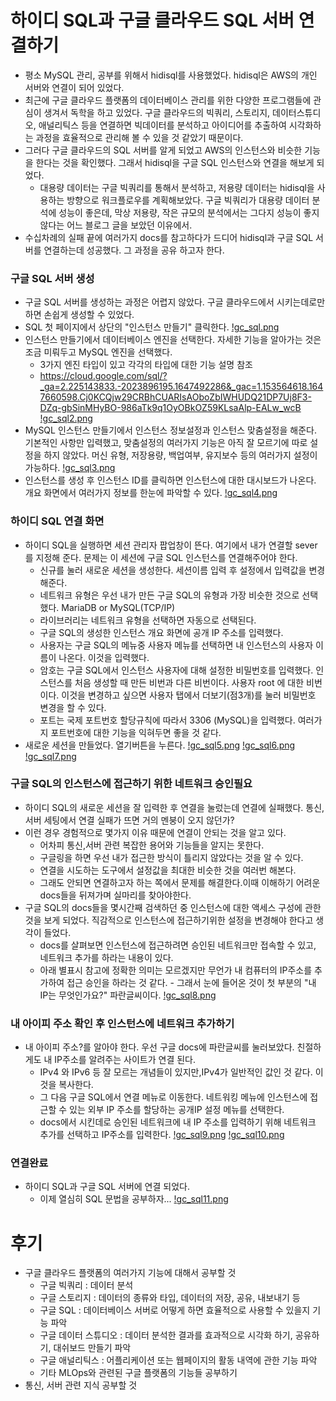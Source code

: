 # 하이디 SQL과 구글 클라우드 SQL 서버 연결하기
- 평소 MySQL 관리, 공부를 위해서 hidisql를 사용했었다. hidisql은 AWS의 개인 서버와 연결이 되어 있었다. 
- 최근에 구글 클라우드 플랫폼의 데이터베이스 관리를 위한 다양한 프로그램들에 관심이 생겨서 독학을 하고 있었다. 구글 클라우드의 빅쿼리, 스토리지, 데이터스튜디오, 애널리틱스 등을 연결하면 빅데이터를 분석하고 아이디어를 추출하여 시각화하는 과정을 효율적으로 관리해 볼 수 있을 것 같았기 때문이다. 
- 그러다 구글 클라우드의 SQL 서버를 알게 되었고 AWS의 인스턴스와 비슷한 기능을 한다는 것을 확인했다. 그래서 hidisql을 구글 SQL 인스턴스와 연결을 해보게 되었다. 
   - 대용량 데이터는 구글 빅쿼리를 통해서 분석하고, 저용량 데이터는 hidisql을 사용하는 방향으로 워크플로우를 계획해보았다. 구글 빅쿼리가 대용량 데이터 분석에 성능이 좋은데, 막상 저용량, 작은 규모의 분석에서는 그다지 성능이 좋지 않다는 어느 블로그 글을 보았던 이유에서.
- 수십차례의 실패 끝에 여러가지 docs를 참고하다가 드디어 hidisql과 구글 SQL 서버를 연결하는데 성공했다. 그 과정을 공유 하고자 한다.

### 구글 SQL 서버 생성
- 구글 SQL 서버를 생성하는 과정은 어렵지 않았다. 구글 클라우드에서 시키는데로만 하면 손쉽게 생성할 수 있었다.
- SQL 첫 페이지에서 상단의 "인스턴스 만들기" 클릭한다.
[!gc_sql.png](./images/hidi_gcsql/gc_sql.png)
- 인스턴스 만들기에서 데이터베이스 엔진을 선택한다. 자세한 기능을 알아가는 것은 조금 미뤄두고 MySQL 엔진을 선택했다.
   - 3가지 엔진 타입이 있고 각각의 타입에 대한 기능 설명 참조
   - https://cloud.google.com/sql/?_ga=2.225143833.-2023896195.1647492286&_gac=1.153564618.1647660598.Cj0KCQjw29CRBhCUARIsAOboZbIWHUDQ21DP7Uj8F3-DZq-gbSinMHyBO-986aTk9q1OyOBkOZ59KLsaAlp-EALw_wcB
[!gc_sql2.png](./images/hidi_gcsql/gc_sql2.png)
- MySQL 인스턴스 만들기에서 인스턴스 정보설정과 인스턴스 맞춤설정을 해준다. 기본적인 사항만 입력했고, 맞춤설정의 여러가지 기능은 아직 잘 모르기에 따로 설정을 하지 않았다. 머신 유형, 저장용량, 백업여부, 유지보수 등의 여러가지 설정이 가능하다.
[!gc_sql3.png](./images/hidi_gcsql/gc_sql3.png)
- 인스턴스를 생성 후 인스턴스 ID를 클릭하면 인스턴스에 대한 대시보드가 나온다. 개요 화면에서 여러가지 정보를 한눈에 파악할 수 있다.
[!gc_sql4.png](./images/hidi_gcsql/gc_sql4.png)

### 하이디 SQL 연결 화면
- 하이디 SQL을 실행하면 세션 관리자 팝업창이 뜬다. 여기에서 내가 연결할 sever를 지정해 준다. 문제는 이 세션에 구글 SQL 인스턴스를 연결해주어야 한다.
   - 신규를 눌러 새로운 세션을 생성한다. 세션이름 입력 후 설정에서 입력값을 변경해준다.
   - 네트워크 유형은 우선 내가 만든 구글 SQL의 유형과 가장 비슷한 것으로 선택했다. MariaDB or MySQL(TCP/IP)
   - 라이브러리는 네트워크 유형을 선택하면 자동으로 선택된다. 
   - 구글 SQL의 생성한 인스턴스 개요 화면에 공개 IP 주소를 입력했다.
   - 사용자는 구글 SQL의 메뉴중 사용자 메뉴를 선택하면 내 인스턴스의 사용자 이름이 나온다. 이것을 입력했다.
   - 암호는 구글 SQL에서 인스턴스 사용자에 대해 설정한 비밀번호를 입력했다. 인스턴스를 처음 생성할 때 만든 비번과 다른 비번이다. 사용자 root 에 대한 비번이다. 이것을 변경하고 싶으면 사용자 탭에서 더보기(점3개)를 눌러 비밀번호 변경을 할 수 있다.
   - 포트는 국제 포트번호 할당규칙에 따라서 3306 (MySQL)을 입력했다. 여러가지 포트번호에 대한 기능을 익혀두면 좋을 것 같다.
- 새로운 세션을 만들었다. 열기버튼을 누른다.
[!gc_sql5.png](./images/hidi_gcsql/gc_sql5.png)
[!gc_sql6.png](./images/hidi_gcsql/gc_sql6.png)
[!gc_sql7.png](./images/hidi_gcsql/gc_sql7.png)

### 구글 SQL의 인스턴스에 접근하기 위한 네트워크 승인필요
- 하이디 SQL의 새로운 세션을 잘 입력한 후 연결을 눌렀는데 연결에 실패했다. 통신, 서버 세팅에서 연결 실패가 뜨면 거의 멘붕이 오지 않던가?
- 이런 경우 경험적으로 몇가지 이유 때문에 연결이 안되는 것을 알고 있다.
   - 어차피 통신,서버 관련 복잡한 용어와 기능들을 알지는 못한다.
   - 구글링을 하면 우선 내가 접근한 방식이 틀리지 않았다는 것을 알 수 있다.
   - 연결을 시도하는 도구에서 설정값을 최대한 비슷한 것을 여러번 해본다.
   - 그래도 안되면 연결하고자 하는 쪽에서 문제를 해결한다.이때 이해하기 어려운 docs들을 뒤져가며 실마리를 찾아야한다.
- 구글 SQL의 docs들을 몇시간째 검색하던 중 인스턴스에 대한 액세스 구성에 관한 것을 보게 되었다. 직감적으로 인스턴스에 접근하기위한 설정을 변경해야 한다고 생각이 들었다.
   - docs를 살펴보면 인스턴스에 접근하려면 승인된 네트워크만 접속할 수 있고, 네트워크 추가를 하라는 내용이 있다. 
   - 아래 별표시 참고에 정확한 의미는 모르겠지만 무언가 내 컴퓨터의 IP주소를 추가하여 접근 승인을 하라는 것 같다.   - 그래서 눈에 들어온 것이 첫 부분의 "내 IP는 무엇인가요?" 파란글씨이다. 
[!gc_sql8.png](./images/hidi_gcsql/gc_sql8.png)

### 내 아이피 주소 확인 후 인스턴스에 네트워크 추가하기
- 내 아이피 주소?를 알아야 한다. 우선 구글 docs에 파란글씨를 눌러보았다. 친절하게도 내 IP주소를 알려주는 사이트가 연결 된다.
   - IPv4 와 IPv6 등 잘 모르는 개념들이 있지만,IPv4가 일반적인 값인 것 같다. 이것을 복사한다.
   - 그 다음 구글 SQL에서 연결 메뉴로 이동한다. 네트워킹 메뉴에 인스턴스에 접근할 수 있는 외부 IP 주소를 할당하는 공개IP 설정 메뉴를 선택한다. 
   - docs에서 시킨데로 승인된 네트워크에 내 IP 주소를 입력하기 위해 네트워크 추가를 선택하고 IP주소를 입력한다. 
[!gc_sql9.png](./images/hidi_gcsql/gc_sql9.png)
[!gc_sql10.png](./images/hidi_gcsql/gc_sql10.png)

### 연결완료
- 하이디 SQL과 구글 SQL 서버에 연결 되었다.
   - 이제 열심히 SQL 문법을 공부하자...
[!gc_sql11.png](./images/hidi_gcsql/gc_sql11.png)


# 후기
- 구글 클라우드 플랫폼의 여러가지 기능에 대해서 공부할 것
   - 구글 빅쿼리 : 데이터 분석
   - 구글 스토리지 : 데이터의 종류와 타입, 데이터의 저장, 공유, 내보내기 등
   - 구글 SQL : 데이터베이스 서버로 어떻게 하면 효율적으로 사용할 수 있을지 기능 파악
   - 구글 데이터 스튜디오 : 데이터 분석한 결과를 효과적으로 시각화 하기, 공유하기, 대쉬보드 만들기 파악
   - 구글 애널리틱스 : 어플리케이션 또는 웹페이지의 활동 내역에 관한 기능 파악
   - 기타 MLOps와 관련된 구글 플랫폼의 기능들 공부하기
- 통신, 서버 관련 지식 공부할 것

